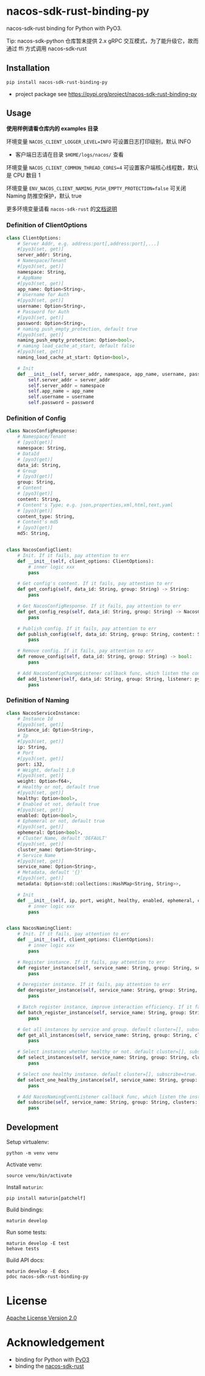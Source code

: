 # nacos-sdk-rust-binding-py
nacos-sdk-rust binding for Python with PyO3.

Tip: nacos-sdk-python 仓库暂未提供 2.x gRPC 交互模式，为了能升级它，故而通过 ffi 方式调用 nacos-sdk-rust

## Installation

```bash
pip install nacos-sdk-rust-binding-py
```

- project package see https://pypi.org/project/nacos-sdk-rust-binding-py

## Usage

**使用样例请看仓库内的 examples 目录**

环境变量 `NACOS_CLIENT_LOGGER_LEVEL=INFO` 可设置日志打印级别，默认 INFO
- 客户端日志请在目录 `$HOME/logs/nacos/` 查看

环境变量 `NACOS_CLIENT_COMMON_THREAD_CORES=4` 可设置客户端核心线程数，默认是 CPU 数目 1

环境变量 `ENV_NACOS_CLIENT_NAMING_PUSH_EMPTY_PROTECTION=false` 可关闭 Naming 防推空保护，默认 true

更多环境变量请看 `nacos-sdk-rust` 的[文档说明](https://github.com/nacos-group/nacos-sdk-rust)

### Definition of ClientOptions

```python
class ClientOptions:
    # Server Addr, e.g. address:port[,address:port],...]
    #[pyo3(set, get)]
    server_addr: String,
    # Namespace/Tenant
    #[pyo3(set, get)]
    namespace: String,
    # AppName
    #[pyo3(set, get)]
    app_name: Option<String>,
    # Username for Auth
    #[pyo3(set, get)]
    username: Option<String>,
    # Password for Auth
    #[pyo3(set, get)]
    password: Option<String>,
    # naming push_empty_protection, default true
    #[pyo3(set, get)]
    naming_push_empty_protection: Option<bool>,
    # naming load_cache_at_start, default false
    #[pyo3(set, get)]
    naming_load_cache_at_start: Option<bool>,

    # Init
    def __init__(self, server_addr, namespace, app_name, username, password):
        self.server_addr = server_addr
        self.server_addr = namespace
        self.app_name = app_name
        self.username = username
        self.password = password

```

### Definition of Config

```python
class NacosConfigResponse:
    # Namespace/Tenant
    # [pyo3(get)]
    namespace: String,
    # DataId
    # [pyo3(get)]
    data_id: String,
    # Group
    # [pyo3(get)]
    group: String,
    # Content
    # [pyo3(get)]
    content: String,
    # Content's Type; e.g. json,properties,xml,html,text,yaml
    # [pyo3(get)]
    content_type: String,
    # Content's md5
    # [pyo3(get)]
    md5: String,


class NacosConfigClient:
    # Init. If it fails, pay attention to err
    def __init__(self, client_options: ClientOptions):
        # inner logic xxx
        pass

    # Get config's content. If it fails, pay attention to err
    def get_config(self, data_id: String, group: String) -> String:
        pass

    # Get NacosConfigResponse. If it fails, pay attention to err
    def get_config_resp(self, data_id: String, group: String) -> NacosConfigResponse:
        pass

    # Publish config. If it fails, pay attention to err
    def publish_config(self, data_id: String, group: String, content: String) -> bool:
        pass

    # Remove config. If it fails, pay attention to err
    def remove_config(self, data_id: String, group: String) -> bool:
        pass

    # Add NacosConfigChangeListener callback func, which listen the config change. If it fails, pay attention to err
    def add_listener(self, data_id: String, group: String, listener: py_function):
        pass


```

### Definition of Naming

```python
class NacosServiceInstance:
    # Instance Id
    #[pyo3(set, get)]
    instance_id: Option<String>,
    # Ip
    #[pyo3(set, get)]
    ip: String,
    # Port
    #[pyo3(set, get)]
    port: i32,
    # Weight, default 1.0
    #[pyo3(set, get)]
    weight: Option<f64>,
    # Healthy or not, default true
    #[pyo3(set, get)]
    healthy: Option<bool>,
    # Enabled ot not, default true
    #[pyo3(set, get)]
    enabled: Option<bool>,
    # Ephemeral or not, default true
    #[pyo3(set, get)]
    ephemeral: Option<bool>,
    # Cluster Name, default 'DEFAULT'
    #[pyo3(set, get)]
    cluster_name: Option<String>,
    # Service Name
    #[pyo3(set, get)]
    service_name: Option<String>,
    # Metadata, default '{}'
    #[pyo3(set, get)]
    metadata: Option<std::collections::HashMap<String, String>>,

    # Init
    def __init__(self, ip, port, weight, healthy, enabled, ephemeral, cluster_name, service_name, metadata):
        # inner logic xxx
        pass


class NacosNamingClient:
    # Init. If it fails, pay attention to err
    def __init__(self, client_options: ClientOptions):
        # inner logic xxx
        pass

    # Register instance. If it fails, pay attention to err
    def register_instance(self, service_name: String, group: String, service_instance: NacosServiceInstance):
        pass

    # Deregister instance. If it fails, pay attention to err
    def deregister_instance(self, service_name: String, group: String, service_instance: NacosServiceInstance):
        pass

    # Batch register instance, improve interaction efficiency. If it fails, pay attention to err
    def batch_register_instance(self, service_name: String, group: String, service_instances: [NacosServiceInstance]):
        pass

    # Get all instances by service and group. default cluster=[], subscribe=true. If it fails, pay attention to err
    def get_all_instances(self, service_name: String, group: String, clusters: Option<[String]>, subscribe: Option<bool>) -> [NacosServiceInstance]:
        pass

    # Select instances whether healthy or not. default cluster=[], subscribe=true, healthy=true. If it fails, pay attention to err
    def select_instances(self, service_name: String, group: String, clusters: Option<[String]>, subscribe: Option<bool>, healthy: Option<bool>) -> [NacosServiceInstance]:
        pass

    # Select one healthy instance. default cluster=[], subscribe=true. If it fails, pay attention to err
    def select_one_healthy_instance(self, service_name: String, group: String, clusters: Option<[String]>, subscribe: Option<bool>) -> NacosServiceInstance:
        pass

    # Add NacosNamingEventListener callback func, which listen the instance change. If it fails, pay attention to err
    def subscribe(self, service_name: String, group: String, clusters: Option<[String]>, listener: py_function) -> NacosServiceInstance:
        pass


```

## Development

Setup virtualenv:

```shell
python -m venv venv
```

Activate venv:

```shell
source venv/bin/activate
````

Install `maturin`:

```shell
pip install maturin[patchelf]
```

Build bindings:

```shell
maturin develop
```

Run some tests:

```shell
maturin develop -E test
behave tests
```

Build API docs:

```shell
maturin develop -E docs
pdoc nacos-sdk-rust-binding-py
```

# License
[Apache License Version 2.0](LICENSE)

# Acknowledgement
- binding for Python with [PyO3](https://github.com/PyO3/pyo3.git)
- binding the [nacos-sdk-rust](https://github.com/nacos-group/nacos-sdk-rust.git)
